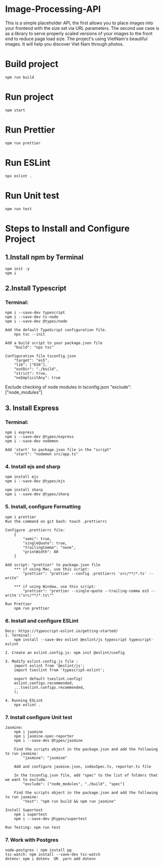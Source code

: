 # Image-Processing-API
 This is a simple placeholder API, the first allows you to place images into your frontend with the size set via URL parameters. The second use case is as a library to serve properly scaled versions of your images to the front end to reduce page load size. 
 The project's using VietNam's beautiful images. It will help you discover Viet Nam through photos.

# Build project
    npm run build

# Run project
    npm start

# Run Prettier
    npm run prettier

# Run ESLint
    npx eslint .

# Run Unit test
    npm run test

# Steps to Install and Configure Project
## 1.Install npm by Terminal
    npm init -y
    npm i

## 2.Install Typescript
### Terminal:
    npm i --save-dev typescript
    npm i --save-dev ts-node 
    npm i --save-dev @types/node

    Add the default TypeScript configuration file.
        npx tsc --init
    
    Add a build script to your package.json file
        "build": "npx tsc"

    Configuration file tsconfig.json
        "target": "es5",
        "lib": ["ES6"],
        "outDir": "./build",
        "strict": true,
        "noImplicitAny": true

   Exclude checking of node modules in tsconfig.json
        "exclude": ["node_modules"]

## 3. Install Express
### Terminal:
    npm i express
    npm i --save-dev @types/express
    npm i --save-dev nodemon

    Add 'start' to package.json file in the "script"
        "start": "nodemon src/app.ts"

### 4. Install ejs and sharp
    npm install ejs
    npm i --save-dev @types/ejs

    npm install sharp
    npm i --save-dev @types/sharp

### 5. Install, configure Formatting
    npm i prettier
    Run the command on git bash: touch .prettierrc

    Configure .prettierrc file: 
        {
            "semi": true,
            "singleQuote": true,
            "trailingComma": "none",
            "printWidth": 80
        }
    
    Add script: "prettier" to package.json file
        *** if using Mac, use this script:
            "prettier": "prettier --config .prettierrc 'src/**/*.ts' --write"

        *** if using Window, use this script:
            "prettier": "prettier --single-quote --trailing-comma es5 --write \"src/**/*.ts\""

    Run Prettier
        npm run prettier

### 6. Install and configure ESLint
    Docs: https://typescript-eslint.io/getting-started/ 
    1. Terminal: 
        npm install --save-dev eslint @eslint/js typescript typescript-eslint

    2. Create an eslint.config.js: npm init @eslint/config
    
    3. Modify eslint.config.js file :
        import eslint from '@eslint/js';
        import tseslint from 'typescript-eslint';

        export default tseslint.config(
        eslint.configs.recommended,
        ...tseslint.configs.recommended,
        );
    
    4. Running ESLint
        npx eslint .

### 7. Install configure Unit test
    Jasmine:
        npm i jasmine
        npm i jasmine-spec-reporter
        npm i --save-dev @types/jasmine

        Find the scripts object in the package.json and add the following to run jasmine:
            "jasmine": "jasmine"
        
        Add and configure jasmine.json, indexSpec.ts, reporter.ts file

        In the tsconfig.json file, add "spec" to the list of folders that we want to exclude.
            "exclude": ["node_modules", "./build", "spec"]
        
        Find the scripts object in the package.json and add the following to run jasmine:
            "test": "npm run build && npm run jasmine"
        
    Install Supertest
        npm i supertest
        npm i --save-dev @types/supertest

    Run Testing: npm run test

### 7. Work with Postgres
    node-postgres : npm install pg
    tsc-watch: npm install --save-dev tsc-watch
    dotenv: npm i dotenv  OR  yarn add dotenv 



